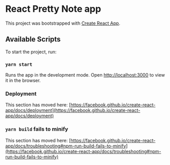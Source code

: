 # React Pretty Note app

This project was bootstrapped with [Create React App](https://github.com/facebook/create-react-app).

## Available Scripts

To start the project, run:
### `yarn start`

Runs the app in the development mode.
Open [http://localhost:3000](http://localhost:3000) to view it in the browser.



### Deployment

This section has moved here: [https://facebook.github.io/create-react-app/docs/deployment](https://facebook.github.io/create-react-app/docs/deployment)

### `yarn build` fails to minify

This section has moved here: [https://facebook.github.io/create-react-app/docs/troubleshooting#npm-run-build-fails-to-minify](https://facebook.github.io/create-react-app/docs/troubleshooting#npm-run-build-fails-to-minify)
